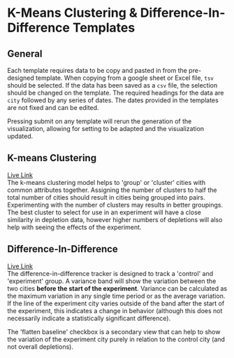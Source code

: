 # K-Means Clustering & Difference-In-Difference Templates

## General
Each template requires data to be copy and pasted in from the pre-designed template. When copying from a google sheet or Excel file, ```tsv``` should be selected. If the data has been saved as a ```csv``` file, the selection should be changed on the template. 
The required headings for the data are ```city``` followed by any series of dates. The dates provided in the templates are not fixed and can be edited.

Pressing submit on any template will rerun the generation of the visualization, allowing for setting to be adapted and the visualization updated. 

## K-means Clustering
[Live Link](https://datacult.github.io/Casa-Lumbre-Templates/k-means.html)  
The k-means clustering model helps to 'group' or 'cluster' cities with common attributes together. Assigning the number of clusters to half the total number of cities should result in cities being grouped into pairs. Experimenting with the number of clusters may results in better groupings. 
The best cluster to select for use in an experiment will have a close similarity in depletion data, however higher numbers of depletions will also help with seeing the effects of the experiment.

## Difference-In-Difference
[Live Link](https://datacult.github.io/Casa-Lumbre-Templates/)  
The difference-in-difference tracker is designed to track a 'control' and 'experiment' group. A variance band will show the variation between the two cities **before the start of the experiment**. Variance can be calculated as the maximum variation in any single time period or as the average variation. If the line of the experiment city varies outside of the band after the start of the experiment, this indicates a change in behavior (although this does not necessarily indicate a statistically significant difference).

The 'flatten baseline' checkbox is a secondary view that can help to show the variation of the experiment city purely in relation to the control city (and not overall depletions).
